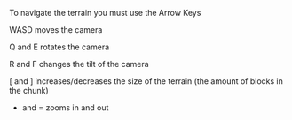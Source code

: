 To navigate the terrain you must use the Arrow Keys

WASD moves the camera

Q and E rotates the camera

R and F changes the tilt of the camera

[ and ] increases/decreases the size of the terrain (the amount of blocks in the chunk)

- and = zooms in and out
